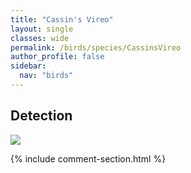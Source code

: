 ```yaml
---
title: "Cassin's Vireo"
layout: single
classes: wide
permalink: /birds/species/CassinsVireo
author_profile: false
sidebar:
  nav: "birds"
---
```


<h2>Detection</h2>

<a href="https://beallen.github.io/DevelopmentWebsite/assets/images/birds/CassinsVireo/det.jpg">
<img src="https://beallen.github.io/DevelopmentWebsite/assets/images/birds/CassinsVireo/det.jpg">
</a>

{% include comment-section.html %}
